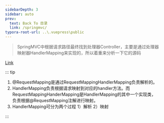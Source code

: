 ```yaml
---
sidebarDepth: 3
sidebar: auto
prev:
  text: Back To 目录
  link: /springmvc/
typora-root-url: ..\.vuepress\public
---
```




> SpringMVC中根据请求路径最终找到处理器Controller，主要是通过处理器映射器HandlerMapping来实现的，所以着重来分析一下它的源码



[Link](https://www.processon.com/view/link/615ea79e1efad4070b2d6707)

<common-progresson-snippet src="https://www.processon.com/view/link/615ea79e1efad4070b2d6707"/>



::: tip

1. @RequestMapping是通过RequestMappingHandlerMapping负责解析的。
2. HandlerMapping负责根据请求映射到对应的handler方法。而RequestMappingHanderMapping是HandlerMapping的其中一个实现类，负责根据@RequestMapping注解进行映射。
3. HandlerMapping可分为两个过程 1）解析 2）映射

:::











